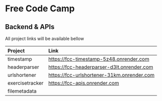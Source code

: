 # Free Code Camp

## Backend & APIs

All project links will be available bellow

| Project         | Link                                       |
| :-------------- | :----------------------------------------- |
| timestamp       | https://fcc-timestamp-5z48.onrender.com    |
| headerparser    | https://fcc-headerparser-d3lt.onrender.com |
| urlshortener    | https://fcc-urlshortener-31km.onrender.com |
| exercisetracker | https://fcc-apis.onrender.com              |
| filemetadata    |                                            |

